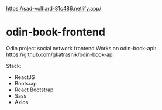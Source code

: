 https://sad-volhard-81c486.netlify.app/

# odin-book-frontend

Odin project social network frontend
Works on odin-book-api: https://github.com/gkatrasnik/odin-book-api

Stack:
- ReactJS
- Bootsrap
- React Bootstrap
- Sass
- Axios
